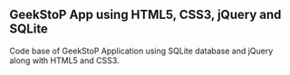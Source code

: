 ## GeekStoP App using HTML5, CSS3, jQuery and SQLite 

Code base of GeekStoP Application using SQLite database and jQuery along with HTML5 and CSS3.

